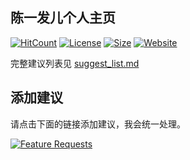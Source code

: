 ## 陈一发儿个人主页


[![HitCount](http://hits.dwyl.io/chenyifaerfans/chenyifaerfans.github.io.svg)](http://hits.dwyl.io/chenyifaerfans/chenyifaerfans.github.io)
[![License](https://img.shields.io/github/license/chenyifaerfans/chenyifaerfans.github.io.svg)](https://github.com/upcwangying/chenyifaerfans.github.io/blob/master/LICENSE)
[![Size](https://img.shields.io/github/repo-size/chenyifaerfans/chenyifaerfans.github.io.svg)]()
[![Website](https://img.shields.io/website/https/chenyifaer.com.svg)](https://chenyifaer.com)


完整建议列表见 [suggest_list.md](./suggest_list.md)


## 添加建议

请点击下面的链接添加建议，我会统一处理。

[![Feature Requests](https://cloud.githubusercontent.com/assets/390379/10127973/045b3a96-6560-11e5-9b20-31a2032956b2.png)](https://feathub.com/upcwangying/chenyifaerfans.github.io)

